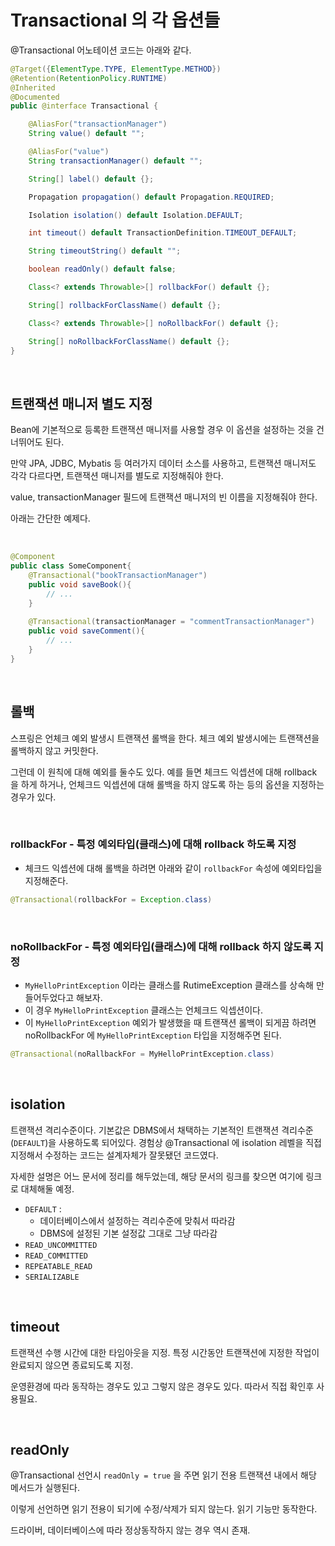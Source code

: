 # Transactional 의 각 옵션들

@Transactional 어노테이션 코드는 아래와 같다.

```java
@Target({ElementType.TYPE, ElementType.METHOD})
@Retention(RetentionPolicy.RUNTIME)
@Inherited
@Documented
public @interface Transactional {

	@AliasFor("transactionManager")
	String value() default "";

	@AliasFor("value")
	String transactionManager() default "";

	String[] label() default {};

	Propagation propagation() default Propagation.REQUIRED;

	Isolation isolation() default Isolation.DEFAULT;

	int timeout() default TransactionDefinition.TIMEOUT_DEFAULT;

	String timeoutString() default "";

	boolean readOnly() default false;

	Class<? extends Throwable>[] rollbackFor() default {};

	String[] rollbackForClassName() default {};

	Class<? extends Throwable>[] noRollbackFor() default {};

	String[] noRollbackForClassName() default {};
}
```

<br>

## 트랜잭션 매니저 별도 지정

Bean에 기본적으로 등록한 트랜잭션 매니저를 사용할 경우 이 옵션을 설정하는 것을 건너뛰어도 된다.<br>

만약 JPA, JDBC, Mybatis 등 여러가지 데이터 소스를 사용하고, 트랜잭션 매니저도 각각 다르다면, 트랜잭션 매니저를 별도로 지정해줘야 한다.<br>

value, transactionManager 필드에 트랜잭션 매니저의 빈 이름을 지정해줘야 한다.<br>

아래는 간단한 예제다.

<br>

```java
@Component
public class SomeComponent{
    @Transactional("bookTransactionManager")
    public void saveBook(){
        // ...
    }
    
    @Transactional(transactionManager = "commentTransactionManager")
    public void saveComment(){
        // ...
    }
}
```

<br>

## 롤백

스프링은 언체크 예외 발생시 트랜잭션 롤백을 한다. 체크 예외 발생시에는 트랜잭션을 롤백하지 않고 커밋한다.<br>

그런데 이 원칙에 대해 예외를 둘수도 있다. 예를 들면 체크드 익셉션에 대해 rollback 을 하게 하거나, 언체크드 익셉션에 대해 롤백을 하지 않도록 하는 등의 옵션을 지정하는 경우가 있다.

<br>

### rollbackFor - 특정 예외타입(클래스)에 대해 rollback 하도록 지정

- 체크드 익셉션에 대해 롤백을 하려면 아래와 같이 `rollbackFor` 속성에 예외타입을 지정해준다.

```java
@Transactional(rollbackFor = Exception.class)
```

<br>

### noRollbackFor - 특정 예외타입(클래스)에 대해 rollback 하지 않도록 지정

- `MyHelloPrintException` 이라는 클래스를 RutimeException 클래스를 상속해 만들어두었다고 해보자.
- 이 경우 `MyHelloPrintException` 클래스는 언체크드 익셉션이다.
- 이 `MyHelloPrintException` 예외가 발생했을 때 트랜잭션 롤백이 되게끔 하려면 noRollbackFor 에 `MyHelloPrintException` 타입을 지정해주면 된다.

```java
@Transactional(noRallbackFor = MyHelloPrintException.class)
```

<br>

## isolation

트랜잭션 격리수준이다. 기본값은 DBMS에서 채택하는 기본적인 트랜잭션 격리수준(`DEFAULT`)을 사용하도록 되어있다. 경험상 @Transactional 에 isolation 레벨을 직접 지정해서 수정하는 코드는 설계자체가 잘못됐던 코드였다.<br>

자세한 설명은 어느 문서에 정리를 해두었는데, 해당 문서의 링크를 찾으면 여기에 링크로 대체해둘 예정.

- `DEFAULT` : 
  - 데이터베이스에서 설정하는 격리수준에 맞춰서 따라감 
  - DBMS에 설정된 기본 설정값 그대로 그냥 따라감
- `READ_UNCOMMITTED` 
- `READ_COMMITTED`
- `REPEATABLE_READ`
- `SERIALIZABLE` 

<br>

## timeout

트랜잭션 수행 시간에 대한 타임아웃을 지정. 특정 시간동안 트랜잭션에 지정한 작업이 완료되지 않으면 종료되도록 지정.<br>

운영환경에 따라 동작하는 경우도 있고 그렇지 않은 경우도 있다. 따라서 직접 확인후 사용필요.<br>

<br>

## readOnly

@Transactional 선언시 `readOnly = true` 을 주면 읽기 전용 트랜잭션 내에서 해당 메서드가 실행된다.<br>

이렇게 선언하면 읽기 전용이 되기에 수정/삭제가 되지 않는다. 읽기 기능만 동작한다.<br>

드라이버, 데이터베이스에 따라 정상동작하지 않는 경우 역시 존재.<br>

<br>


